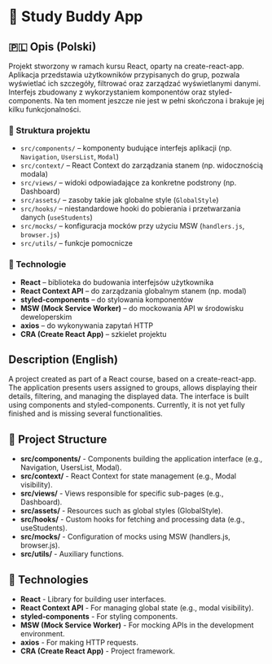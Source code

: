 # 🧪 Study Buddy App

## 🇵🇱 Opis (Polski)

Projekt stworzony w ramach kursu React, oparty na create-react-app. Aplikacja przedstawia użytkowników przypisanych do grup, pozwala wyświetlać ich szczegóły, filtrować oraz zarządzać wyświetlanymi danymi. Interfejs zbudowany z wykorzystaniem komponentów oraz styled-components. Na ten moment jeszcze nie jest w pełni skończona i brakuje jej kilku funkcjonalności.

### 📁 Struktura projektu

- `src/components/` – komponenty budujące interfejs aplikacji (np. `Navigation`, `UsersList`, `Modal`)
- `src/context/` – React Context do zarządzania stanem (np. widocznością modala)
- `src/views/` – widoki odpowiadające za konkretne podstrony (np. Dashboard)
- `src/assets/` – zasoby takie jak globalne style (`GlobalStyle`)
- `src/hooks/` – niestandardowe hooki do pobierania i przetwarzania danych (`useStudents`)
- `src/mocks/` – konfiguracja mocków przy użyciu MSW (`handlers.js`, `browser.js`)
- `src/utils/` – funkcje pomocnicze

### 🧰 Technologie

- **React** – biblioteka do budowania interfejsów użytkownika
- **React Context API** – do zarządzania globalnym stanem (np. modal)
- **styled-components** – do stylowania komponentów
- **MSW (Mock Service Worker)** – do mockowania API w środowisku deweloperskim
- **axios** – do wykonywania zapytań HTTP
- **CRA (Create React App)** – szkielet projektu

## Description (English)

A project created as part of a React course, based on a create-react-app. The application presents users assigned to groups, allows displaying their details, filtering, and managing the displayed data. The interface is built using components and styled-components. Currently, it is not yet fully finished and is missing several functionalities.

## 📁 Project Structure

- **src/components/** - Components building the application interface (e.g., Navigation, UsersList, Modal).
- **src/context/** - React Context for state management (e.g., Modal visibility).
- **src/views/** - Views responsible for specific sub-pages (e.g., Dashboard).
- **src/assets/** - Resources such as global styles (GlobalStyle).
- **src/hooks/** - Custom hooks for fetching and processing data (e.g., useStudents).
- **src/mocks/** - Configuration of mocks using MSW (handlers.js, browser.js).
- **src/utils/** - Auxiliary functions.

## 🧰 Technologies

- **React** - Library for building user interfaces.
- **React Context API** - For managing global state (e.g., modal visibility).
- **styled-components** - For styling components.
- **MSW (Mock Service Worker)** - For mocking APIs in the development environment.
- **axios** - For making HTTP requests.
- **CRA (Create React App)** - Project framework.
